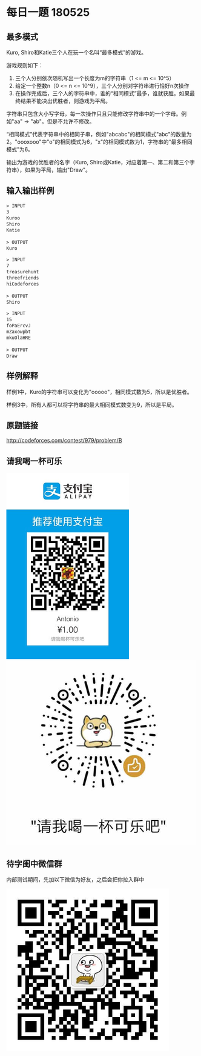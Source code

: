 # 每日一题 180525

## 最多模式

Kuro, Shiro和Katie三个人在玩一个名叫“最多模式”的游戏。

游戏规则如下：

1. 三个人分别依次随机写出一个长度为m的字符串（1 <= m <= 10^5）
2. 给定一个整数n（0 <= n <= 10^9），三个人分别对字符串进行恰好n次操作
3. 在操作完成后，三个人的字符串中，谁的“相同模式”最多，谁就获胜。如果最终结果不能决出优胜者，则游戏为平局。

字符串只包含大小写字母，每一次操作只且只能修改字符串中的一个字母。例如"aa" -> "ab"。但是不允许不修改。

“相同模式”代表字符串中的相同子串，例如"abcabc"的相同模式"abc"的数量为2。"oooxooo"中"o"的相同模式为6，"x"的相同模式数为1，字符串的“最多相同模式”为6。

输出为游戏的优胜者的名字（Kuro, Shiro或Katie，对应着第一、第二和第三个字符串），如果为平局，输出"Draw"。

## 输入输出样例

```
> INPUT
3
Kuroo
Shiro
Katie

> OUTPUT
Kuro
```

```
> INPUT
7
treasurehunt
threefriends
hiCodeforces

> OUTPUT
Shiro
```

```
> INPUT
15
foPaErcvJ
mZaxowpbt
mkuOlaHRE

> OUTPUT
Draw
```

## 样例解释

样例1中，Kuro的字符串可以变化为"ooooo"，相同模式数为5，所以是优胜者。

样例3中，所有人都可以将字符串的最大相同模式数变为9，所以是平局。

## 原题链接

http://codeforces.com/contest/979/problem/B


## 请我喝一杯可乐

![](https://raw.githubusercontent.com/Inapt19/Resource/master/bonus_QR.jpg)
![](https://raw.githubusercontent.com/Inapt19/Resource/master/wechat_bonus_qr.jpg)

## 待字闺中微信群

内部测试期间，先加以下微信为好友，之后会把你拉入群中

![](https://raw.githubusercontent.com/Inapt19/Resource/master/wechat_QR.jpg)

